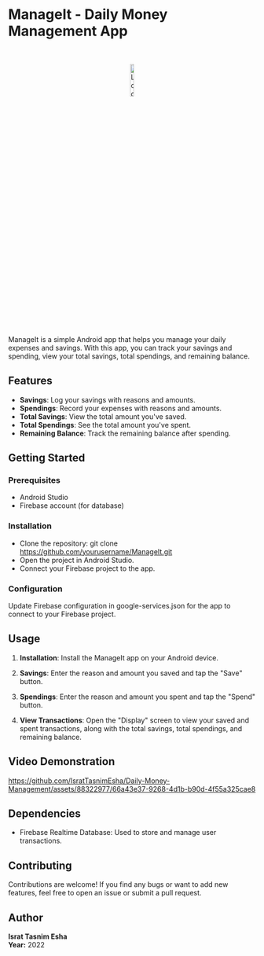 # ManageIt - Daily Money Management App

<br>
<p align="center">
  <img src="https://github.com/IsratTasnimEsha/Daily-Money-Management-App/assets/88322977/c448d7cd-7035-4608-b121-6074ca6aad0a" alt="Logo" width="13%">
</p>
<br>

ManageIt is a simple Android app that helps you manage your daily expenses and savings. With this app, you can track your savings and spending, view your total savings, total spendings, and remaining balance.

## Features

- **Savings**: Log your savings with reasons and amounts.
- **Spendings**: Record your expenses with reasons and amounts.
- **Total Savings**: View the total amount you've saved.
- **Total Spendings**: See the total amount you've spent.
- **Remaining Balance**: Track the remaining balance after spending.

## Getting Started

### Prerequisites

- Android Studio
- Firebase account (for database)

### Installation

- Clone the repository: git clone https://github.com/yourusername/ManageIt.git
- Open the project in Android Studio.
- Connect your Firebase project to the app.

### Configuration
Update Firebase configuration in google-services.json for the app to connect to your Firebase project.

## Usage

1. **Installation**: Install the ManageIt app on your Android device.

2. **Savings**: Enter the reason and amount you saved and tap the "Save" button.

3. **Spendings**: Enter the reason and amount you spent and tap the "Spend" button.

4. **View Transactions**: Open the "Display" screen to view your saved and spent transactions, along with the total savings, total spendings, and remaining balance.

## Video Demonstration

https://github.com/IsratTasnimEsha/Daily-Money-Management/assets/88322977/66a43e37-9268-4d1b-b90d-4f55a325cae8

## Dependencies

- Firebase Realtime Database: Used to store and manage user transactions.

## Contributing

Contributions are welcome! If you find any bugs or want to add new features, feel free to open an issue or submit a pull request.

## Author

**Israt Tasnim Esha**  
**Year:** 2022
